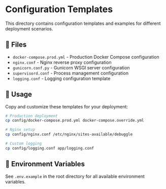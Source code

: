 # Configuration Templates

This directory contains configuration templates and examples for different deployment scenarios.

## 📁 Files

- `docker-compose.prod.yml` - Production Docker Compose configuration
- `nginx.conf` - Nginx reverse proxy configuration  
- `gunicorn.conf.py` - Gunicorn WSGI server configuration
- `supervisord.conf` - Process management configuration
- `logging.conf` - Logging configuration template

## 🚀 Usage

Copy and customize these templates for your deployment:

```bash
# Production deployment
cp config/docker-compose.prod.yml docker-compose.override.yml

# Nginx setup  
cp config/nginx.conf /etc/nginx/sites-available/debuggle

# Custom logging
cp config/logging.conf app/logging.conf
```

## 🔧 Environment Variables

See `.env.example` in the root directory for all available environment variables.